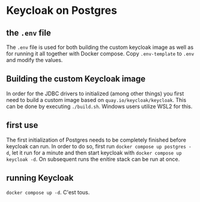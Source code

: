 # Keycloak on Postgres

## the `.env` file
The `.env` file is used for both building the custom keycloak image as well as for running it all together with Docker compose.
Copy `.env-template` to `.env` and modify the values.

## Building the custom Keycloak image
In order for the JDBC drivers to initialized (among other things) you first need to build a custom image based on `quay.io/keycloak/keycloak`. This can be done by executing `./build.sh`. Windows users utilize WSL2 for this. 

## first use
The first initialization of Postgres needs to be completely finished before keycloak can run. 
In order to do so, first run `docker compose up postgres -d`, let it run for a minute and then start keycloak with `docker compose up keycloak -d`. On subsequent runs the enitire stack can be run at once.

## running Keycloak
`docker compose up -d`. C'est tous.

